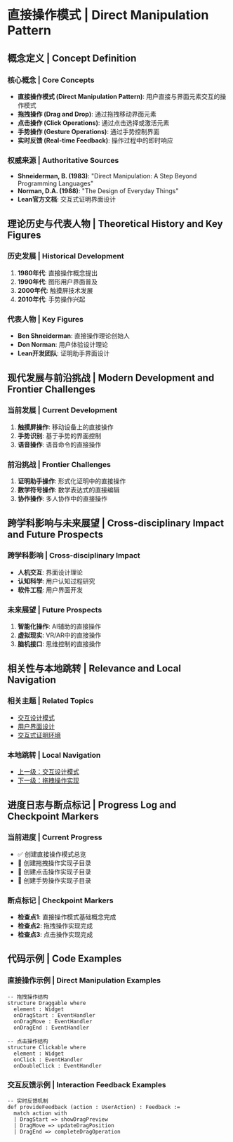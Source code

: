 # 直接操作模式 | Direct Manipulation Pattern

## 概念定义 | Concept Definition

### 核心概念 | Core Concepts

- **直接操作模式 (Direct Manipulation Pattern)**: 用户直接与界面元素交互的操作模式
- **拖拽操作 (Drag and Drop)**: 通过拖拽移动界面元素
- **点击操作 (Click Operations)**: 通过点击选择或激活元素
- **手势操作 (Gesture Operations)**: 通过手势控制界面
- **实时反馈 (Real-time Feedback)**: 操作过程中的即时响应

### 权威来源 | Authoritative Sources

- **Shneiderman, B. (1983)**: "Direct Manipulation: A Step Beyond Programming Languages"
- **Norman, D.A. (1988)**: "The Design of Everyday Things"
- **Lean官方文档**: 交互式证明界面设计

## 理论历史与代表人物 | Theoretical History and Key Figures

### 历史发展 | Historical Development

1. **1980年代**: 直接操作概念提出
2. **1990年代**: 图形用户界面普及
3. **2000年代**: 触摸屏技术发展
4. **2010年代**: 手势操作兴起

### 代表人物 | Key Figures

- **Ben Shneiderman**: 直接操作理论创始人
- **Don Norman**: 用户体验设计理论
- **Lean开发团队**: 证明助手界面设计

## 现代发展与前沿挑战 | Modern Development and Frontier Challenges

### 当前发展 | Current Development

1. **触摸屏操作**: 移动设备上的直接操作
2. **手势识别**: 基于手势的界面控制
3. **语音操作**: 语音命令的直接操作

### 前沿挑战 | Frontier Challenges

1. **证明助手操作**: 形式化证明中的直接操作
2. **数学符号操作**: 数学表达式的直接编辑
3. **协作操作**: 多人协作中的直接操作

## 跨学科影响与未来展望 | Cross-disciplinary Impact and Future Prospects

### 跨学科影响 | Cross-disciplinary Impact

- **人机交互**: 界面设计理论
- **认知科学**: 用户认知过程研究
- **软件工程**: 用户界面开发

### 未来展望 | Future Prospects

1. **智能化操作**: AI辅助的直接操作
2. **虚拟现实**: VR/AR中的直接操作
3. **脑机接口**: 思维控制的直接操作

## 相关性与本地跳转 | Relevance and Local Navigation

### 相关主题 | Related Topics

- [交互设计模式](../01-总览.md)
- [用户界面设计](../01-总览.md)
- [交互式证明环境](../../01-总览.md)

### 本地跳转 | Local Navigation

- [上一级：交互设计模式](../01-总览.md)
- [下一级：拖拽操作实现](02-拖拽操作实现/01-总览.md)

## 进度日志与断点标记 | Progress Log and Checkpoint Markers

### 当前进度 | Current Progress

- ✅ 创建直接操作模式总览
- 🔄 创建拖拽操作实现子目录
- 🔄 创建点击操作实现子目录
- 🔄 创建手势操作实现子目录

### 断点标记 | Checkpoint Markers

- **检查点1**: 直接操作模式基础概念完成
- **检查点2**: 拖拽操作实现完成
- **检查点3**: 点击操作实现完成

## 代码示例 | Code Examples

### 直接操作示例 | Direct Manipulation Examples

```lean
-- 拖拽操作结构
structure Draggable where
  element : Widget
  onDragStart : EventHandler
  onDragMove : EventHandler
  onDragEnd : EventHandler

-- 点击操作结构
structure Clickable where
  element : Widget
  onClick : EventHandler
  onDoubleClick : EventHandler
```

### 交互反馈示例 | Interaction Feedback Examples

```lean
-- 实时反馈机制
def provideFeedback (action : UserAction) : Feedback :=
  match action with
  | DragStart => showDragPreview
  | DragMove => updateDragPosition
  | DragEnd => completeDragOperation
```
